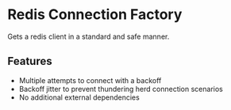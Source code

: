 # Redis Connection Factory
Gets a redis client in a standard and safe manner.

## Features
- Multiple attempts to connect with a backoff
- Backoff jitter to prevent thundering herd connection scenarios
- No additional external dependencies
